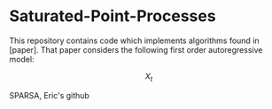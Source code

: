 # Saturated-Point-Processes

This repository contains code which implements algorithms found in [paper].  That paper considers the following first order autoregressive model:

$$X_t$$




SPARSA, Eric's github
